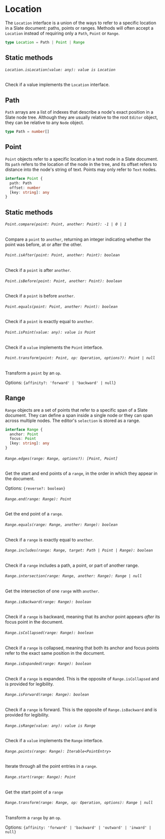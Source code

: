 # Location

The `Location` interface is a union of the ways to refer to a specific location in a Slate document: paths, points or ranges. Methods will often accept a `Location` instead of requiring only a `Path`, `Point` or `Range`.

```typescript
type Location = Path | Point | Range
```

## Static methods

###### `Location.isLocation(value: any): value is Location`

Check if a value implements the `Location` interface.

## Path

`Path` arrays are a list of indexes that describe a node's exact position in a Slate node tree. Although they are usually relative to the root `Editor` object, they can be relative to any `Node` object.

```typescript
type Path = number[]
```

## Point

`Point` objects refer to a specific location in a text node in a Slate document. Its `path` refers to the location of the node in the tree, and its offset refers to distance into the node's string of text. Points may only refer to `Text` nodes.

```typescript
interface Point {
  path: Path
  offset: number
  [key: string]: any
}
```

## Static methods

###### `Point.compare(point: Point, another: Point): -1 | 0 | 1`

Compare a `point` to `another`, returning an integer indicating whether the point was before, at or after the other.

###### `Point.isAfter(point: Point, another: Point): boolean`

Check if a `point` is after `another`.

###### `Point.isBefore(point: Point, another: Point): boolean`

Check if a `point` is before `another`.

###### `Point.equals(point: Point, another: Point): boolean`

Check if a `point` is exactly equal to `another`.

###### `Point.isPoint(value: any): value is Point`

Check if a `value` implements the `Point` interface.

###### `Point.transform(point: Point, op: Operation, options?): Point | null`

Transform a `point` by an `op`.

Options: `{affinity?: 'forward' | 'backward' | null}`

## Range

`Range` objects are a set of points that refer to a specific span of a Slate document. They can define a span inside a single node or they can span across multiple nodes. The editor's `selection` is stored as a range.

```typescript
interface Range {
  anchor: Point
  focus: Point
  [key: string]: any
}
```

###### `Range.edges(range: Range, options?): [Point, Point]`

Get the start and end points of a `range`, in the order in which they appear in the document.

Options: `{reverse?: boolean}`

###### `Range.end(range: Range): Point`

Get the end point of a `range`.

###### `Range.equals(range: Range, another: Range): boolean`

Check if a `range` is exactly equal to `another`.

###### `Range.includes(range: Range, target: Path | Point | Range): boolean`

Check if a `range` includes a path, a point, or part of another range.

###### `Range.intersection(range: Range, another: Range): Range | null`

Get the intersection of one `range` with `another`.

###### `Range.isBackward(range: Range): boolean`

Check if a `range` is backward, meaning that its anchor point appears _after_ its focus point in the document.

###### `Range.isCollapsed(range: Range): boolean`

Check if a `range` is collapsed, meaning that both its anchor and focus points refer to the exact same position in the document.

###### `Range.isExpanded(range: Range): boolean`

Check if a `range` is expanded. This is the opposite of `Range.isCollapsed` and is provided for legibility.

###### `Range.isForward(range: Range): boolean`

Check if a `range` is forward. This is the opposite of `Range.isBackward` and is provided for legibility.

###### `Range.isRange(value: any): value is Range`

Check if a `value` implements the `Range` interface.

###### `Range.points(range: Range): Iterable<PointEntry>`

Iterate through all the point entries in a `range`.

###### `Range.start(range: Range): Point`

Get the start point of a `range`

###### `Range.transform(range: Range, op: Operation, options): Range | null`

Transform a `range` by an `op`.

Options: `{affinity: 'forward' | 'backward' | 'outward' | 'inward' | null}`
